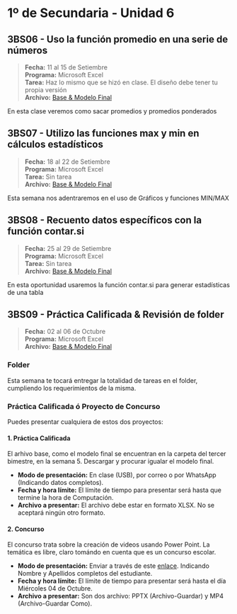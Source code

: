 # 1º de Secundaria - Unidad 6

## 3BS06 - Uso la función promedio en una serie de números

> **Fecha:** 11 al 15 de Setiembre<br> **Programa:** Microsoft Excel<br> **Tarea:** Haz lo mismo que se hizó en clase. El diseño debe tener tu propia versión<br> **Archivo:** [Base & Modelo Final](https://app.box.com/s/3yelumaa4ifg1d9uurs0lnixdg5p338i)

En esta clase veremos como sacar promedios y promedios ponderados

## 3BS07 -  Utilizo las funciones max y min en cálculos estadísticos

> **Fecha:** 18 al 22 de Setiembre<br> **Programa:** Microsoft Excel<br> **Tarea:** Sin tarea<br> **Archivo:** [Base & Modelo Final](https://app.box.com/s/3yelumaa4ifg1d9uurs0lnixdg5p338i)

Esta semana nos adentraremos en el uso de Gráficos y funciones MIN/MAX

<div class="currentTheme">

## 3BS08 -  Recuento datos específicos con la función contar.si

> **Fecha:** 25 al 29 de Setiembre<br> **Programa:** Microsoft Excel<br> **Tarea:** Sin tarea<br> **Archivo:** [Base & Modelo Final](https://app.box.com/s/3yelumaa4ifg1d9uurs0lnixdg5p338i)

En esta oportunidad usaremos la función contar.si para generar estadísticas de una tabla

</div>

## 3BS09 -  Práctica Calificada & Revisión de folder

> **Fecha:** 02 al 06 de Octubre<br> **Programa:** Microsoft Excel<br> **Archivo:** [Base & Modelo Final](https://app.box.com/s/3yelumaa4ifg1d9uurs0lnixdg5p338i) 

### Folder

Esta semana te tocará entregar la totalidad de tareas en el folder, cumpliendo los requerimientos de la misma.

### Práctica Calificada ó Proyecto de Concurso

Puedes presentar cualquiera de estos dos proyectos:

#### 1. Práctica Calificada

El arhivo base, como el modelo final se encuentran en la carpeta del tercer bimestre, en la semana 5. Descargar y procurar igualar el modelo final.

- **Modo de presentación:** En clase (USB), por correo o por WhatsApp (Indicando datos completos).
- **Fecha y hora límite:** El límite de tiempo para presentar será hasta que termine la hora de Computación.
- **Archivo a presentar:** El archivo debe estar en formato XLSX. No se aceptará ningún otro formato.

#### 2. Concurso

El concurso trata sobre la creación de videos usando Power Point. La temática es libre, claro tomándo en cuenta que es un concurso escolar.

- **Modo de presentación:** Enviar a través de este [enlace](https://mariareinista-my.sharepoint.com/:f:/g/personal/admin_mrc_edu_pe/EoWGPyLufixEp-IIKOoaqF8BXMcVV0MdNRrjp1JZgk1tgA). Indicando Nombre y Apellidos completos del estudiante.
- **Fecha y hora límite:** El límite de tiempo para presentar será hasta el día Miércoles 04 de Octubre.
- **Archivo a presentar:** Son dos archivo: PPTX (Archivo-Guardar) y MP4 (Archivo-Guardar Como).